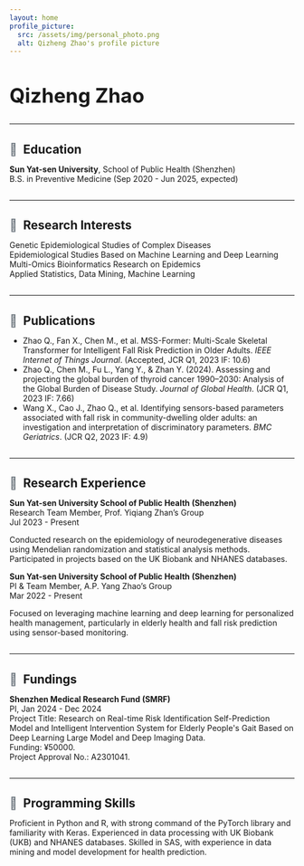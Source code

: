 ```yaml
---
layout: home
profile_picture:
  src: /assets/img/personal_photo.png
  alt: Qizheng Zhao's profile picture
---
```


<style>
  h1 {
    font-size: 2.5em;
    margin-bottom: 0;
  }
  
  h2 {
    font-size: 1.5em;
    margin-top: 1.5em;
    margin-bottom: 0.5em;
    display: flex;
    align-items: center;
  }
  
  h2::before {
    content: "🔹";
    margin-right: 0.5em;
    color: #6c757d;
  }
  
  hr {
    border: 0;
    border-top: 1px solid #eee;
    margin: 2em 0;
  }
</style>

<h1>Qizheng Zhao</h1>

<hr />

<h2>Education</h2>
<p><strong>Sun Yat-sen University</strong>, School of Public Health (Shenzhen)<br />
B.S. in Preventive Medicine (Sep 2020 - Jun 2025, expected)</p>

<hr />

<h2>Research Interests</h2>
<p>Genetic Epidemiological Studies of Complex Diseases<br />
Epidemiological Studies Based on Machine Learning and Deep Learning<br />
Multi-Omics Bioinformatics Research on Epidemics<br />
Applied Statistics, Data Mining, Machine Learning</p>

<hr />

<h2>Publications</h2>
<ul>
  <li>Zhao Q., Fan X., Chen M., et al. MSS-Former: Multi-Scale Skeletal Transformer for Intelligent Fall Risk Prediction in Older Adults. <em>IEEE Internet of Things Journal</em>. (Accepted, JCR Q1, 2023 IF: 10.6)</li>
  <li>Zhao Q., Chen M., Fu L., Yang Y., & Zhan Y. (2024). Assessing and projecting the global burden of thyroid cancer 1990–2030: Analysis of the Global Burden of Disease Study. <em>Journal of Global Health</em>. (JCR Q1, 2023 IF: 7.66)</li>
  <li>Wang X., Cao J., Zhao Q., et al. Identifying sensors-based parameters associated with fall risk in community-dwelling older adults: an investigation and interpretation of discriminatory parameters. <em>BMC Geriatrics</em>. (JCR Q2, 2023 IF: 4.9)</li>
</ul>

<hr />

<h2>Research Experience</h2>
<p><strong>Sun Yat-sen University School of Public Health (Shenzhen)</strong><br />
Research Team Member, Prof. Yiqiang Zhan’s Group<br />
Jul 2023 - Present</p>
<p>Conducted research on the epidemiology of neurodegenerative diseases using Mendelian randomization and statistical analysis methods. Participated in projects based on the UK Biobank and NHANES databases.</p>

<p><strong>Sun Yat-sen University School of Public Health (Shenzhen)</strong><br />
PI & Team Member, A.P. Yang Zhao’s Group<br />
Mar 2022 - Present</p>
<p>Focused on leveraging machine learning and deep learning for personalized health management, particularly in elderly health and fall risk prediction using sensor-based monitoring.</p>

<hr />

<h2>Fundings</h2>
<p><strong>Shenzhen Medical Research Fund (SMRF)</strong><br />
PI, Jan 2024 - Dec 2024<br />
Project Title: Research on Real-time Risk Identification Self-Prediction Model and Intelligent Intervention System for Elderly People's Gait Based on Deep Learning Large Model and Deep Imaging Data.<br />
Funding: ¥50000.<br />
Project Approval No.: A2301041.</p>

<hr />

<h2>Programming Skills</h2>
<p>Proficient in Python and R, with strong command of the PyTorch library and familiarity with Keras. Experienced in data processing with UK Biobank (UKB) and NHANES databases. Skilled in SAS, with experience in data mining and model development for health prediction.</p>
